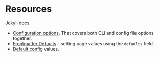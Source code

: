 # Resources

Jekyll docs.

- [Configuration options](https://jekyllrb.com/docs/configuration/options/). That covers both CLI and config file options together.
- [Frontmatter Defaults](https://jekyllrb.com/docs/configuration/front-matter-defaults/) - setting page values using the `defaults` field.
- [Default config](https://jekyllrb.com/docs/configuration/default/) values.

